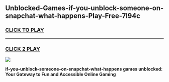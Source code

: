 
## Unblocked-Games-if-you-unblock-someone-on-snapchat-what-happens-Play-Free-7l94c
<h3>
<a href="https://premium76.site?title=if-you-unblock-someone-on-snapchat-what-happens&ref=19M">CLICK TO PLAY</a></h3>
<hr>

<h3>
<a href="https://premium76.site?title=if-you-unblock-someone-on-snapchat-what-happens&ref=19M">CLICK 2 PLAY</a>
  
</h3>

<a href="https://premium76.site?title=if-you-unblock-someone-on-snapchat-what-happens&ref=19M"><img src="https://clearcache.store/games.png"></a>


**if-you-unblock-someone-on-snapchat-what-happens games unblocked: Your Gateway to Fun and Accessible Online Gaming**
